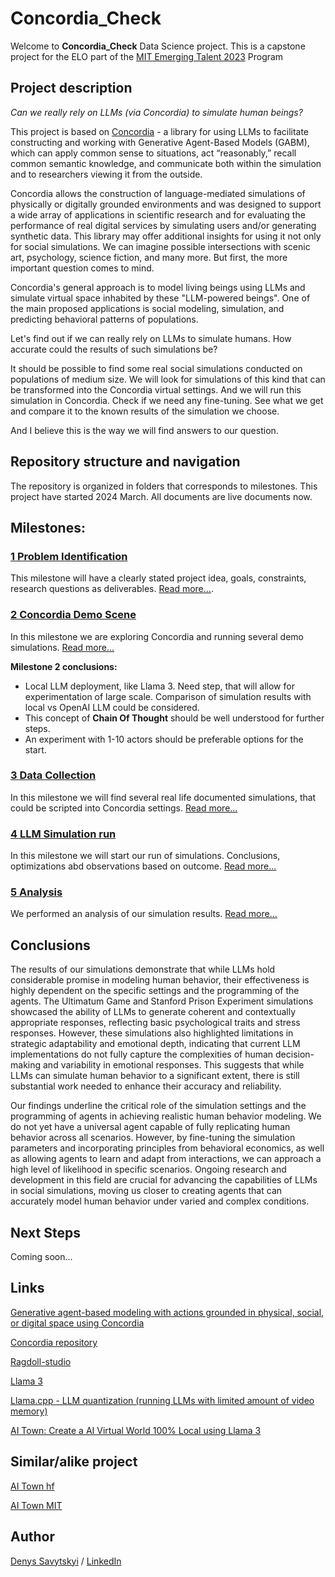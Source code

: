 # Concordia_Check

Welcome to **Concordia_Check** Data Science project. This is a capstone project for the ELO part of the [MIT Emerging Talent 2023](https://emergingtalent.mit.edu/) Program

## Project description

*Can we really rely on LLMs (via Concordia) to simulate human beings?*

This project is based on [Concordia](https://github.com/google-deepmind/concordia) - a library for using LLMs to facilitate constructing and working with Generative Agent-Based Models (GABM), which can apply common sense to situations, act “reasonably,” recall common semantic knowledge, and communicate both within the simulation and to researchers viewing it from the outside.

Concordia allows the construction of language-mediated simulations of physically or digitally grounded environments and was designed to support a wide array of applications in scientific research and for evaluating the performance of real digital services by simulating users and/or generating synthetic data. This library may offer additional insights for using it not only for social simulations. We can imagine possible intersections with scenic art, psychology, science fiction, and many more. But first, the more important question comes to mind.

Concordia's general approach is to model living beings using LLMs and simulate virtual space inhabited by these "LLM-powered beings". One of the main proposed applications is social modeling, simulation, and predicting behavioral patterns of populations.

Let's find out if we can really rely on LLMs to simulate humans. How accurate could the results of such simulations be?

It should be possible to find some real social simulations conducted on populations of medium size. We will look for simulations of this kind that can be transformed into the Concordia virtual settings. And we will run this simulation in Concordia. Check if we need any fine-tuning. See what we get and compare it to the known results of the simulation we choose.

And I believe this is the way we will find answers to our question.


## Repository structure and navigation

The repository is organized in folders that corresponds to milestones. 
This project have started 2024 March. All documents are live documents now. 


## Milestones:

### [1 Problem Identification](1_problem_identification)

This milestone will have a clearly stated project idea, goals, constraints, research questions as deliverables.
[Read more...](1_problem_identification).

### [2 Concordia Demo Scene](2_concordia_demo_scene)

In this milestone we are exploring Concordia and running several demo simulations. [Read more...](2_concordia_demo_scene)

**Milestone 2 conclusions:**

- Local LLM deployment, like Llama 3. Need step, that will allow for experimentation of large scale. Comparison of simulation results with local vs OpenAI LLM could be considered. 
- This concept of **Chain Of Thought** should be well understood for further steps. 
- An experiment with 1-10 actors should be preferable options for the start.

### [3 Data Collection](3_data_collection)

In this milestone we will find several real life documented simulations, that could be scripted into Concordia settings. [Read more...](3_data_collection)

### [4 LLM Simulation run](4_llm_run)

In this milestone we will start our run of simulations. Conclusions, optimizations abd observations based on outcome. [Read more...](4_llm_run)

### [5 Analysis](5_analysis)

We performed an analysis of our simulation results. [Read more...](5_analysis/README.md)

## Conclusions

The results of our simulations demonstrate that while LLMs hold considerable promise in modeling human behavior, their effectiveness is highly dependent on the specific settings and the programming of the agents. The Ultimatum Game and Stanford Prison Experiment simulations showcased the ability of LLMs to generate coherent and contextually appropriate responses, reflecting basic psychological traits and stress responses. However, these simulations also highlighted limitations in strategic adaptability and emotional depth, indicating that current LLM implementations do not fully capture the complexities of human decision-making and variability in emotional responses. This suggests that while LLMs can simulate human behavior to a significant extent, there is still substantial work needed to enhance their accuracy and reliability.

Our findings underline the critical role of the simulation settings and the programming of agents in achieving realistic human behavior modeling. We do not yet have a universal agent capable of fully replicating human behavior across all scenarios. However, by fine-tuning the simulation parameters and incorporating principles from behavioral economics, as well as allowing agents to learn and adapt from interactions, we can approach a high level of likelihood in specific scenarios. Ongoing research and development in this field are crucial for advancing the capabilities of LLMs in social simulations, moving us closer to creating agents that can accurately model human behavior under varied and complex conditions.

## Next Steps

Coming soon...

## Links

[Generative agent-based modeling with actions grounded in physical, social, or digital space using Concordia](<resources/Generative agent-based modeling using Concordia.pdf>)

[Concordia repository](https://github.com/google-deepmind/concordia)

[Ragdoll-studio](https://ragdoll-studio.vercel.app/dolls#) 

[Llama 3](https://huggingface.co/meta-llama/Meta-Llama-3-8B)

[Llama.cpp - LLM quantization (running LLMs with limited amount of video memory)](https://github.com/ggerganov/llama.cpp)

[AI Town: Create a AI Virtual World 100% Local using Llama 3](https://www.youtube.com/watch?v=gjV4KIY5nqI)

## Similar/alike project

[AI Town hf](https://huggingface.co/spaces/radames/ai-town)

[AI Town MIT](https://github.com/a16z-infra/ai-town)


## Author

[Denys Savytskyi](https://github.com/tvsirius) / [LinkedIn](https://www.linkedin.com/in/denys-savytskyi-19b58777/)



